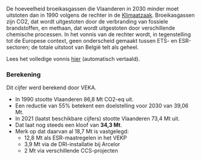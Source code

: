 De hoeveelheid broeikasgassen die Vlaanderen in 2030 minder moet uitstoten dan in 1990 volgens de rechter in de [Klimaatzaak](https://www.klimaatzaak.eu/). Broeikasgassen zijn CO2, dat wordt uitgestoten door de verbranding van fossiele brandstoffen, en methaan, dat wordt uitgestoten door verschillende chemische processen. In het vonnis van de rechter wordt, in tegenstelling tot de Europese context, geen onderscheid gemaakt tussen ETS- en ESR-sectoren; de totale uitstoot van België telt als geheel.

Lees het volledige vonnis [hier](https://prismic-io.s3.amazonaws.com/affaireclimat/c98f542a-989d-45e0-b768-358a32b4c2bb_SP52019923113012320+nl.pdf) (automatisch vertaald).

### Berekening

Dit cijfer werd berekend door VEKA.

- In 1990 stootte Vlaanderen 86,8 Mt CO2-eq uit.
- Een reductie van 55% betekent een doelstelling voor 2030 van 39,06 Mt.
- In 2021 (laatst beschikbare cijfers) stootte Vlaanderen 73,4 Mt uit.
- Dat laat nog steeds een kloof van **34,3 Mt**.
- Merk op dat daarvan al 18,7 Mt is vastgelegd:
  - 12,8 Mt als ESR-maatregelen in het VEKP
  - 3,9 Mt via de DRI-installatie bij Arcelor
  - 2 Mt via verschillende CCS-projecten
